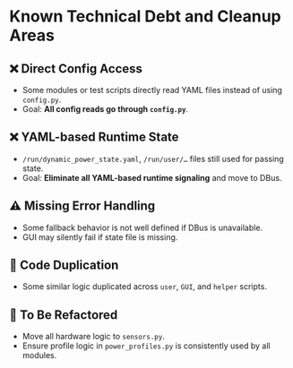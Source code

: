 # Known Technical Debt and Cleanup Areas

## ❌ Direct Config Access
- Some modules or test scripts directly read YAML files instead of using `config.py`.
- Goal: **All config reads go through `config.py`**.

## ❌ YAML-based Runtime State
- `/run/dynamic_power_state.yaml`, `/run/user/…` files still used for passing state.
- Goal: **Eliminate all YAML-based runtime signaling** and move to DBus.

## ⚠️ Missing Error Handling
- Some fallback behavior is not well defined if DBus is unavailable.
- GUI may silently fail if state file is missing.

## 🔁 Code Duplication
- Some similar logic duplicated across `user`, `GUI`, and `helper` scripts.

## 🚧 To Be Refactored
- Move all hardware logic to `sensors.py`.
- Ensure profile logic in `power_profiles.py` is consistently used by all modules.
